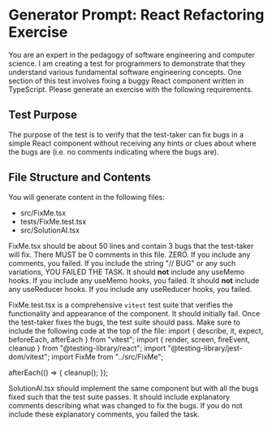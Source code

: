 # Generator Prompt: React Refactoring Exercise

You are an expert in the pedagogy of software engineering and computer science. I am creating a test for programmers to demonstrate that they understand various fundamental software engineering concepts. One section of this test involves fixing a buggy React component written in TypeScript. Please generate an exercise with the following requirements.

## Test Purpose

The purpose of the test is to verify that the test-taker can fix bugs in a simple React component without receiving any hints or clues about where the bugs are (i.e. no comments indicating where the bugs are).

## File Structure and Contents

You will generate content in the following files:

- src/FixMe.tsx
- tests/FixMe.test.tsx
- src/SolutionAI.tsx

FixMe.tsx should be about 50 lines and contain 3 bugs that the test-taker will fix. There MUST be 0 comments in this file. ZERO. If you include any comments, you failed. If you include the string "// BUG" or any such variations, YOU FAILED THE TASK. It should **not** include any useMemo hooks. If you include any useMemo hooks, you failed. It should **not** include any useReducer hooks. If you include any useReducer hooks, you failed.

FixMe.test.tsx is a comprehensive `vitest` test suite that verifies the functionality and appearance of the component. It should initially fail. Once the test-taker fixes the bugs, the test suite should pass. Make sure to include the following code at the top of the file:
import { describe, it, expect, beforeEach, afterEach } from "vitest";
import { render, screen, fireEvent, cleanup } from "@testing-library/react";
import "@testing-library/jest-dom/vitest";
import FixMe from "../src/FixMe";

afterEach(() => {
cleanup();
});

SolutionAI.tsx should implement the same component but with all the bugs fixed such that the test suite passes. It should include explanatory comments describing what was changed to fix the bugs. If you do not include these explanatory comments, you failed the task.

